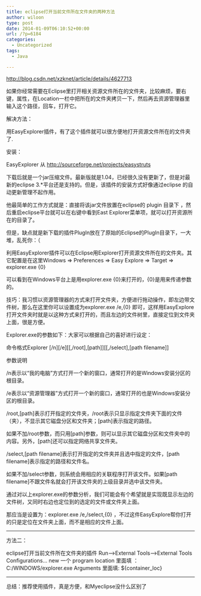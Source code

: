 ```yaml
---
title: eclipse打开当前文件所在文件夹的两种方法
author: wiloon
type: post
date: 2014-01-09T06:10:52+00:00
url: /?p=6184
categories:
  - Uncategorized
tags:
  - Java

---
```

http://blog.csdn.net/xzknet/article/details/4627713

如果你经常需要在Eclipse里打开相关资源文件所在的文件夹，比较麻烦，要右键，属性，在Location一栏中把所在的文件夹拷贝一下，然后再去资源管理器里输入这个路径，回车，打开它。

解决方法：
  
用EasyExplorer插件，有了这个插件就可以很方便地打开资源文件所在的文件夹了.

安装：
  
EasyExplorer 从 <a href="http://sourceforge.net/projects/easystruts" target="_blank">http://sourceforge.net/projects/easystruts</a>

下载后就是一个jar压缩文件。最新版就是1.04，已经很久没有更新了，但是对最新的eclipse 3.*平台还是支持的。但是，该插件的安装方式好像通过eclipse 的自动更新管理不起作用。

他最简单的工作方式就是：直接将该jar文件放置在eclipse的 plugin 目录下 ，然后重启eclipse平台就可以在右键中看到East Explorer菜单项，就可以打开资源所在的目录了。

但是，缺点就是新下载的插件PlugIn放在了原始的Eclipse的PlugIn目录下，一大堆，乱死你：（

利用EasyExplorer插件可以在Eclipse用Explorer打开资源文件所在的文件夹。其它配置是在这里Windows => Preferences => Easy Explore => Target => explorer.exe {0}

可以看到在Windows平台上是用explorer.exe {0}来打开的，{0}是用来传递参数的。

技巧：我习惯以资源管理器的方式来打开文件夹，方便进行拖动操作，即左边带文件树，那么在这里你可以设置成为explorer.exe /e,{0} 即可，这样用EasyExplore打开文件夹时就是以这种方式来打开的，而且左边的文件树里，直接定位到文件夹上面，很是方便。

Explorer.exe的参数如下：大家可以根据自己的喜好进行设定：
  
命令格式Explorer \[/n\]\[/e\]\[[,/root],[path]\]\[[,/select\],[path filename]]



参数说明
  
/n表示以“我的电脑”方式打开一个新的窗口，通常打开的是Windows安装分区的根目录。
  
/e表示以“资源管理器”方式打开一个新的窗口，通常打开的也是Windows安装分区的根目录。
  
/root,[path]表示打开指定的文件夹，/root表示只显示指定文件夹下面的文件（夹），不显示其它磁盘分区和文件夹；[path]表示指定的路径。
  
如果不加/root参数，而只用[path]参数，则可以显示其它磁盘分区和文件夹中的内容。另外，[path]还可以指定网络共享文件夹。
  
/select,[path filename]表示打开指定的文件夹并且选中指定的文件，[path filename]表示指定的路径和文件名。
  
如果不加/select参数，则系统会用相应的关联程序打开该文件。如果[path filename]不跟文件名就会打开该文件夹的上级目录并选中该文件夹。

通过对以上explorer.exe的参数分析，我们可能会有个希望就是实现既显示左边的文件树，又同时右边也定位到的选定的文件或文件夹上面。
  
那应当是设置为：explorer.exe /e,/select,{0} ，不过这件EasyExplore帮你打开的只是定位在文件夹上面，而不是相应的文件上面。





* * *



方法二：


  eclipse打开当前文件所在文件夹的插件
 Run&#8211;>External Tools&#8211;>External Tools Configurations&#8230;
 new 一个 program
 location 里面填 ：C:/WINDOWS/explorer.exe
 Arguments 里面填: ${container_loc} 
  
  <hr />






  总结：推荐使用插件，真是方便，和Myeclipse没什么区别了
